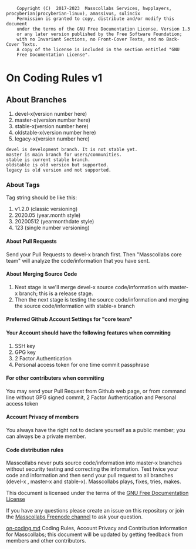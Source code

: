         Copyright (C)  2017-2023  Masscollabs Services, hwpplayers, procyberian(procyberian-linux), amassivus, sulincix
		Permission is granted to copy, distribute and/or modify this document
        under the terms of the GNU Free Documentation License, Version 1.3
        or any later version published by the Free Software Foundation;
        with no Invariant Sections, no Front-Cover Texts, and no Back-Cover Texts.
        A copy of the license is included in the section entitled "GNU
        Free Documentation License".

# On Coding Rules v1

## About Branches

1. devel-x(version number here)
2. master-x(version number here)
3. stable-x(version number here)
4. oldstable-x(version number here)
5. legacy-x(version number here)

```
devel is development branch. It is not stable yet.
master is main branch for users/communities.
stable is current stable branch.
oldstable is old version but supported.
legacy is old version and not supported.
```

### About Tags

Tag string should be like this:

1. v1.2.0 (classic versioning)
2. 2020.05 (year.month style)
3. 20200512 (yearmonthdate style)
4. 123 (single number versioning)

#### About Pull Requests

Send your Pull Requests to devel-x branch first. Then "Masscollabs core team" will analyze the code/information that you have sent.

#### About Merging Source Code

1. Next stage is we'll merge devel-x source code/information with master-x branch; this is a release stage.
2. Then the next stage is testing the source code/information and merging the source code/information with stable-x branch

#### Preferred Github Account Settings for "core team"

#### Your Account should have the following features when commiting

1. SSH key
2. GPG key
3. 2 Factor Authentication
4. Personal access token for one time commit passphrase

#### For other contributers when commiting

You may send your Pull Request from Github web page, or from command line without GPG signed commit, 2 Factor Authentication and Personal access token 

#### Account Privacy of members

You always have the right not to declare yourself as a public member; you can always be a private member.

#### Code distribution rules

Masscollabs never puts source code/information into master-x branches without security testing and correcting the information. Test twice your code and information and then send your pull request to all branches (devel-x , master-x and stable-x). Masscollabs plays, fixes, tries, makes.

This document is licensed under the terms of the [GNU Free Documentation License](https://www.gnu.org/licenses/fdl-1.3.en.html)

If you have any questions please create an issue on this repository or join the [Masscollabs Freenode channel](https://webchat.freenode.net/?channels=#masscollabs) to ask your question.

[on-coding.md](https://github.com/masscollabs/masscollabs/blob/master/on-coding.md) Coding Rules, Account Privacy and Contribution information for Masscollabs; this document will be updated by getting feedback from members and other contributors.
